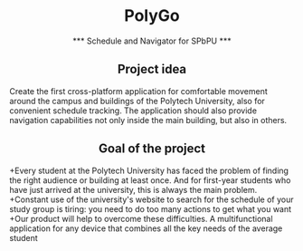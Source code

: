 <div align="center">

# PolyGo
*** Schedule and Navigator for SPbPU ***
## Project idea  
</div>

Create the first cross-platform application for comfortable movement around the campus and buildings of the Polytech University, also for convenient schedule tracking. The application should also provide navigation capabilities not only inside the main building, but also in others.

<div align="center">

## Goal of the project
</div>

+Every student at the Polytech University has faced the problem of finding the right audience or building at least once. And for first-year students who have just arrived at the university, this is always the main problem.
+Constant use of the university's website to search for the schedule of your study group is tiring: you need to do too many actions to get what you want
+Our product will help to overcome these difficulties. A multifunctional application for any device that combines all the key needs of the average student


<div align="center">

</div>
